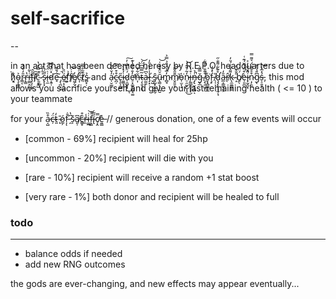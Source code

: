 # self-sacrifice
--

in an act that has been deemed heresy by R.E.P.O. headquarters due to h̷͓͔͋͛̀o̴̧͔̳̪͐r̴̳͔̎̓̆́̔r̵̨͇̔i̵͚̤̭͎͛͂̕f̴̡̧̜̼͓̃̂ȉ̸̛̗͠č̴͎̝͈̺́̿̓̔ ̷̣̣̲̬͗̒͒̃s̷̢̨͓̋̃́i̶̖̼͑̈́̒͠ď̷͔͍̜̽̈́̽̌e̵̘̅́̐̆ ̵̡̖̪͙̬̃̚é̴͈̣͎̖͖̈̎f̸̛͍͕̓͗f̸̥͗̇͝e̸͖̗̬̮̓c̴͎̎̆̋̆͠t̸̩͊͂̊̿s̴̻͓̣̉ and a̴̦̮̫͇̓̌͋͘͘͝͠c̵̪̦͒͒c̵̨̱͕̫̲̋i̷͚͈̘̼̒̽̀͝d̷̜̱̺̥̟́̈̾̅͑̓͜͠ͅe̴̛̠͓͚̞̪͈̘͚̓̐͋͂̔͊̕n̶͎̆͋̊ț̴̨̱̠̞̘̃̿̃͆̈́͝a̶̫̫̱͛͆̔l̷̡͙̣̾̒̀̇̄̒ ̷̬̺́ŝ̴̡̺̟̬̲̲̰̣ṵ̵̖͇͔̜̩̪̱̆̑̊̄͑͑͝m̴̻̘̓̅̉̓̎̉̿͐m̸̬͈̱͙̄̄̂̎̄͘͝o̵̜̫̞͙̍͘n̷̠̯̫̬̺͓̯̒͂̇̆̃͑͜͝į̶͇̲̼̬͓̙͒̔͑n̶̡̢̮̦̹̻͗̉̚ͅǧ̴̬̲̿͊̀ ̸̧̖̯͖͓͒̋̐̀͒͋̚͘ͅo̷̬̟̻̲̲̫̲͑͘f̵̧̙̀̽̒ ̸̹̜͕̎ḑ̷̧̢̨̛͉̰̦̘̊͊͋͌̐̋a̶̲͕̳̲̘̤̗̎̒r̸̖̂k̴̨̼̼̳͍̥͌̽͂͑́̆̓ ̴̝̎̐͊̈́b̸̭̖́̈́è̵̹͈̪̩͒̈́̉̆́͊͑i̷̟̰̭̬̋̌̀̑̓͐̚ͅņ̴̗̯̯͒̊̄͌̈́͛͌̿g̴̨͆̎̾̎̌ś̵̩̠͍̥̽̅̾͝, this mod allows you sacrifice yourself and give your last remaining health ( <= 10 ) to your teammate

for your a̷͔̺͒̏c̶̦̈́t̴͈̒ ̴̨̄ó̷̲̗f̵͎̄̇ͅ ̵̯͆̔s̷̩̆a̸͈̹͆c̶͇̥̑͒r̴̼̾i̶͚̲͑͝f̵̧͇͌ḯ̷̢͂c̸͕̭̿̕e̶͈̳̽ // generous donation, one of a few events will occur

- [common - 69%] recipient will heal for 25hp

- [uncommon - 20%] recipient will die with you

- [rare - 10%] recipient will receive a random +1 stat boost

- [very rare - 1%] both donor and recipient will be healed to full

### todo
---

- balance odds if needed
- add new RNG outcomes

the gods are ever-changing, and new effects may appear eventually...
